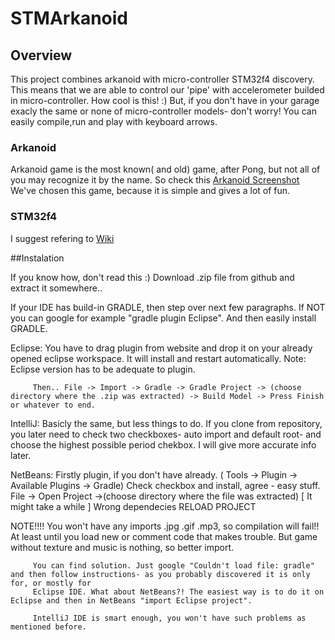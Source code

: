 # STMArkanoid

## Overview
This project combines arkanoid with micro-controller STM32f4 discovery.
This means that we are able to control our 'pipe' with accelerometer builded in micro-controller. How cool is this! :)
But, if you don't have in your garage exacly the same or none of micro-controller models- don't worry!
You can easily compile,run and play with keyboard arrows.

### Arkanoid
Arkanoid game is the most known( and old) game, after Pong, but not all of you may recognize it by the name.
So check this [Arkanoid Screenshot](http://bit.ly/ArkanoidScreenshot)
We've chosen this game, because it is simple and gives a lot of fun. 

### STM32f4
I suggest refering to [Wiki](http://en.wikipedia.org/wiki/STM32#STM32_F4)

##Instalation

If you know how, don't read this :)
Download .zip file from github and extract it somewhere..

If your IDE has build-in GRADLE, then step over next few paragraphs.
If NOT you can google for example "gradle plugin Eclipse". 
And then easily install GRADLE. 

Eclipse: You have to drag plugin from website and drop it on your already opened eclipse workspace. It will install and restart automatically.
         Note: Eclipse version has to be adequate to plugin.
         
         Then.. File -> Import -> Gradle -> Gradle Project -> (choose directory where the .zip was extracted) -> Build Model -> Press Finish or whatever to end.
         
IntelliJ: Basicly the same, but less things to do. If you clone from repository, you later need to check two checkboxes- auto import and default root- and choose the highest possible period chekbox. I will give more accurate info later.

NetBeans: Firstly plugin, if you don't have already. ( Tools -> Plugin -> Available Plugins -> Gradle)
          Check checkbox and install, agree - easy stuff.
          File -> Open Project ->(choose directory where the file was extracted) [ It might take a while ]
          Wrong dependecies RELOAD PROJECT
           
NOTE!!!! You won't have any imports .jpg .gif .mp3, so compilation will fail!! At least until you load new or comment code that makes trouble.
         But game without texture and music is nothing, so better import.
         
         You can find solution. Just google "Couldn't load file: gradle" and then follow instructions- as you probably discovered it is only for, or mostly for 
         Eclipse IDE. What about NetBeans?! The easiest way is to do it on Eclipse and then in NetBeans "import Eclipse project".
         
         IntelliJ IDE is smart enough, you won't have such problems as mentioned before.




 

